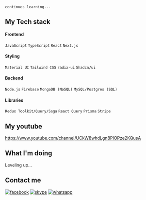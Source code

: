 `continues learning...`

## My Tech stack
#### Frontend
`JavaScript` `TypeScript` `React` `Next.js`
#### Styling
`Material UI` `Tailwind CSS` `radix-ui` `Shadcn/ui`
#### Backend
`Node.js` `Firebase` `MongoDB (NoSQL)` `MySQL/Postgres (SQL)`
#### Libraries
`Redux Toolkit/Query/Saga` `React Query` `Prisma` `Stripe` 

## My youtube
https://www.youtube.com/channel/UCkW8whdLgn8PIOPze2KQusA

## What I'm doing
Leveling up...

## Contact me
[![facebook](https://img.shields.io/badge/Facebook-1877F2?style=for-the-badge&logo=facebook&logoColor=white)](https://www.facebook.com/roger.pantil.1/)
[![skype](https://img.shields.io/badge/Skype-00AFF0?style=for-the-badge&logo=skype&logoColor=white)](https://join.skype.com/invite/xTRyQtrZHA2P)
[![whatsapp](https://img.shields.io/badge/WhatsApp-25D366?style=for-the-badge&logo=whatsapp&logoColor=white)](https://wa.me/639482806578)



